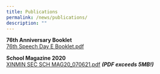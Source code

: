 ```yaml
---
title: Publications
permalink: /news/publications/
description: ""
---
```

**76th Anniversary Booklet**<br>
[76th Speech Day E Booklet.pdf](/files/76th%20Speech%20Day%20E%20Booklet.pdf)
  
**School Magazine 2020** <br>
[XINMIN SEC SCH MAG20\_070621.pdf](https://xinminsec-moe-edu-sg-admin.cwp.sg/qql/slot/u505/2021/News/Publications/School%20Magazine%202020/XINMIN%20SEC%20SCH%20MAG20_070621.pdf) ***(PDF exceeds 5MB!)***
